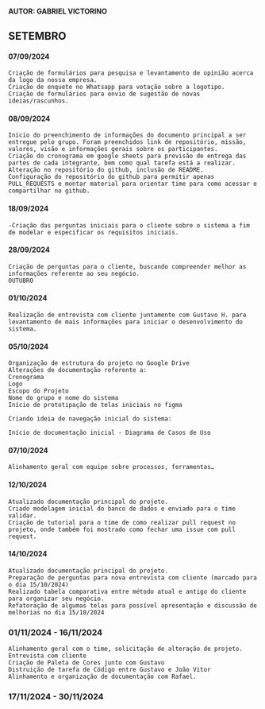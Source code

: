 #### AUTOR: GABRIEL VICTORINO

## SETEMBRO

#### 07/09/2024

    Criação de formulários para pesquisa e levantamento de opinião acerca da logo da nossa empresa.
    Criação de enquete no Whatsapp para votação sobre a logotipo.
    Criação de formulários para envio de sugestão de novas ideias/rascunhos.


#### 08/09/2024

    Início do preenchimento de informações do documento principal a ser entregue pelo grupo. Foram preenchidos link de repositório, missão, valores, visão e informações gerais sobre os participantes.
    Criação do cronograma em google sheets para previsão de entrega das partes de cada integrante, bem como qual tarefa está a realizar.
    Alteração no repositório do github, inclusão de README.
    Configuração do repositório do github para permitir apenas PULL_REQUESTS e montar material para orientar time para como acessar e compartilhar no github.


#### 18/09/2024
    -Criação das perguntas iniciais para o cliente sobre o sistema a fim de modelar e especificar os requisitos iniciais.

#### 28/09/2024
    Criação de perguntas para o cliente, buscando compreender melhor as informações referente ao seu negócio.
    OUTUBRO

#### 01/10/2024
    Realização de entrevista com cliente juntamente com Gustavo H. para levantamento de mais informações para iniciar o desenvolvimento do sistema.

#### 05/10/2024
    Organização de estrutura do projeto no Google Drive
    Alterações de documentação referente a:
    Cronograma
    Logo
    Escopo do Projeto
    Nome do grupo e nome do sistema
    Início de prototipação de telas iniciais no figma

    Criando ideia de navegação inicial do sistema:

    Início de documentação inicial - Diagrama de Casos de Uso


#### 07/10/2024
    Alinhamento geral com equipe sobre processos, ferramentas…



#### 12/10/2024
    Atualizado documentação principal do projeto.
    Criado modelagem inicial do banco de dados e enviado para o time validar.
    Criação de tutorial para o time de como realizar pull request no projeto, onde também foi mostrado como fechar uma issue com pull request.


#### 14/10/2024
    Atualizado documentação principal do projeto.
    Preparação de perguntas para nova entrevista com cliente (marcado para o dia 15/10/2024)
    Realizado tabela comparativa entre método atual e antigo do cliente para organizar seu negócio.
    Refatoração de algumas telas para possível apresentação e discussão de melhorias no dia 15/10/2024


### 01/11/2024 - 16/11/2024

    Alinhamento geral com o time, solicitação de alteração de projeto.
    Entrevista com cliente
    Criação de Paleta de Cores junto com Gustavo
    Distruição de tarefa de Código entre Gustavo e João Vitor
    Alinhamento e organização de documentação com Rafael.


### 17/11/2024 - 30/11/2024